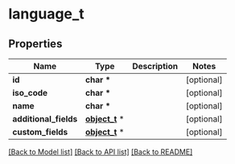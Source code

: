 # language_t

## Properties
Name | Type | Description | Notes
------------ | ------------- | ------------- | -------------
**id** | **char \*** |  | [optional] 
**iso_code** | **char \*** |  | [optional] 
**name** | **char \*** |  | [optional] 
**additional_fields** | [**object_t**](.md) \* |  | [optional] 
**custom_fields** | [**object_t**](.md) \* |  | [optional] 

[[Back to Model list]](../README.md#documentation-for-models) [[Back to API list]](../README.md#documentation-for-api-endpoints) [[Back to README]](../README.md)


